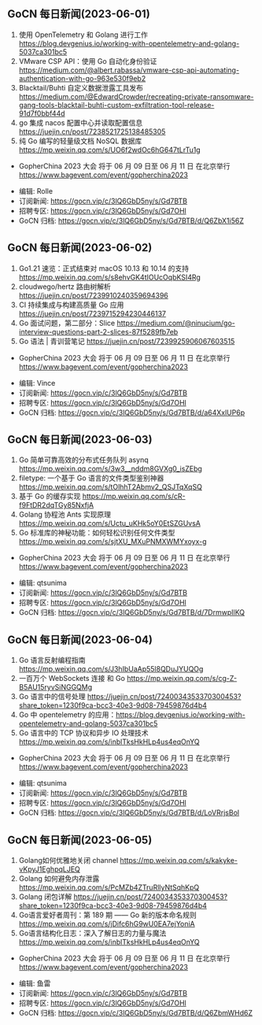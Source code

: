 ## GoCN 每日新闻(2023-06-01)

1. 使用 OpenTelemetry 和 Golang 进行工作 https://blog.devgenius.io/working-with-opentelemetry-and-golang-5037ca301bc5
2. VMware CSP API：使用 Go 自动化身份验证 https://medium.com/@albert.rabassa/vmware-csp-api-automating-authentication-with-go-963e530f9eb2
3. Blacktail/Buhti 自定义数据泄露工具发布 https://medium.com/@EdwardCrowder/recreating-private-ransomware-gang-tools-blacktail-buhti-custom-exfiltration-tool-release-91d7f0bbf44d
4. go 集成 nacos 配置中心并读取配置信息 https://juejin.cn/post/7238521725138485305
5. 纯 Go 编写的轻量级文档 NoSQL 数据库 https://mp.weixin.qq.com/s/UO6f2wdOc6hG647tLrTu1g

- GopherChina 2023 大会 将于 06 月 09 日至 06 月 11 日 在北京举行 <https://www.bagevent.com/event/gopherchina2023>

* 编辑: Rolle
* 订阅新闻: https://gocn.vip/c/3lQ6GbD5ny/s/Gd7BTB
* 招聘专区: https://gocn.vip/c/3lQ6GbD5ny/s/Gd7OHl
* GoCN 归档: https://gocn.vip/c/3lQ6GbD5ny/s/Gd7BTB/d/Q6ZbX1i56Z

## GoCN 每日新闻(2023-06-02)

1. Go1.21 速览：正式结束对 macOS 10.13 和 10.14 的支持 https://mp.weixin.qq.com/s/s8ehvGK4tIOUcOqbKSI4Rg
2. cloudwego/hertz 路由树解析 https://juejin.cn/post/7239910240359694396
3. CI 持续集成与构建高质量 Go 应用 https://juejin.cn/post/7239715294230446137
4. Go 面试问题，第二部分：Slice https://medium.com/@ninucium/go-interview-questions-part-2-slices-87f5289fb7eb
5. Go 语法 | 青训营笔记 https://juejin.cn/post/7239925906067603515

- GopherChina 2023 大会 将于 06 月 09 日至 06 月 11 日 在北京举行 <https://www.bagevent.com/event/gopherchina2023>

* 编辑: Vince
* 订阅新闻: https://gocn.vip/c/3lQ6GbD5ny/s/Gd7BTB
* 招聘专区: https://gocn.vip/c/3lQ6GbD5ny/s/Gd7OHl
* GoCN 归档: https://gocn.vip/c/3lQ6GbD5ny/s/Gd7BTB/d/a64XxlUP6p

## GoCN 每日新闻(2023-06-03)

1. Go 简单可靠高效的分布式任务队列 asynq https://mp.weixin.qq.com/s/3w3__nddm8GVXg0_isZEbg
2. filetype: 一个基于 Go 语言的文件类型鉴别神器 https://mp.weixin.qq.com/s/tOlhhT2Abmv2_QSJTqXqSQ
3. 基于 Go 的缓存实现 https://mp.weixin.qq.com/s/cR-f9FtDR2dqTGy85NxfjA
4. Golang 协程池 Ants 实现原理 https://mp.weixin.qq.com/s/Uctu_uKHk5oY0EtSZGUvsA
5. Go 标准库的神秘功能：如何轻松识别任何文件类型 https://mp.weixin.qq.com/s/sjtXU_MXuPNMXWMYxoyx-g

- GopherChina 2023 大会 将于 06 月 09 日至 06 月 11 日 在北京举行 <https://www.bagevent.com/event/gopherchina2023>

* 编辑: qtsunima
* 订阅新闻: https://gocn.vip/c/3lQ6GbD5ny/s/Gd7BTB
* 招聘专区: https://gocn.vip/c/3lQ6GbD5ny/s/Gd7OHl
* GoCN 归档: https://gocn.vip/c/3lQ6GbD5ny/s/Gd7BTB/d/7DrmwpIlKQ

## GoCN 每日新闻(2023-06-04)

1. Go 语言反射编程指南 https://mp.weixin.qq.com/s/J3hIbUaAp55l8QDuJYUQOg
2. 一百万个 WebSockets 连接 和 Go https://mp.weixin.qq.com/s/cg-Z-B5AU15ryvSiNGGQMg
3. Go 语言中的信号处理 https://juejin.cn/post/7240034353370300453?share_token=1230f9ca-bcc3-40e3-9d08-79459876d4b4
4. Go 中 opentelemetry 的应用：https://blog.devgenius.io/working-with-opentelemetry-and-golang-5037ca301bc5
5. Go 语言中的 TCP 协议和异步 IO 处理技术 https://mp.weixin.qq.com/s/inblTksHkHLp4us4eqOnYQ

- GopherChina 2023 大会 将于 06 月 09 日至 06 月 11 日 在北京举行 <https://www.bagevent.com/event/gopherchina2023>

* 编辑: qtsunima
* 订阅新闻: https://gocn.vip/c/3lQ6GbD5ny/s/Gd7BTB
* 招聘专区: https://gocn.vip/c/3lQ6GbD5ny/s/Gd7OHl
* GoCN 归档: https://gocn.vip/c/3lQ6GbD5ny/s/Gd7BTB/d/LoVRrjsBol


## GoCN 每日新闻(2023-06-05)

1. Golang如何优雅地关闭 channel https://mp.weixin.qq.com/s/kakyke-vKpyJ1EghpqLJEQ
2. Golang 如何避免内存泄露 https://mp.weixin.qq.com/s/PcMZb4ZTruRllyNtSqhKpQ
3. Golang 闭包详解 https://juejin.cn/post/7240034353370300453?share_token=1230f9ca-bcc3-40e3-9d08-79459876d4b4
4. Go语言爱好者周刊：第 189 期 —— Go 新的版本命名规则 https://mp.weixin.qq.com/s/jDifc6hG9wU0EA7ejYoniA
5. Go语言结构化日志：深入了解日志的力量与魔法 https://mp.weixin.qq.com/s/inblTksHkHLp4us4eqOnYQ

- GopherChina 2023 大会 将于 06 月 09 日至 06 月 11 日 在北京举行 <https://www.bagevent.com/event/gopherchina2023>

* 编辑: 鱼雷
* 订阅新闻: https://gocn.vip/c/3lQ6GbD5ny/s/Gd7BTB
* 招聘专区: https://gocn.vip/c/3lQ6GbD5ny/s/Gd7OHl
* GoCN 归档: https://gocn.vip/c/3lQ6GbD5ny/s/Gd7BTB/d/Q6ZbmWHd6Z
